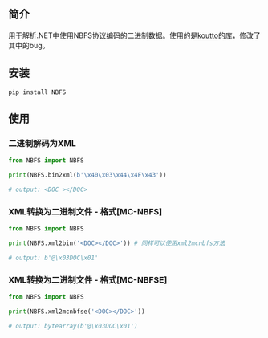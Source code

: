## 简介

用于解析.NET中使用NBFS协议编码的二进制数据。使用的是[koutto](https://github.com/koutto/dotnet-binary-deserializer)的库，修改了其中的bug。

## 安装

```
pip install NBFS
```

## 使用

### 二进制解码为XML

```python
from NBFS import NBFS

print(NBFS.bin2xml(b'\x40\x03\x44\x4F\x43'))

# output: <DOC ></DOC>
```

### XML转换为二进制文件 - 格式[MC-NBFS]

```python
from NBFS import NBFS

print(NBFS.xml2bin('<DOC></DOC>')) # 同样可以使用xml2mcnbfs方法

# output: b'@\x03DOC\x01'
```


### XML转换为二进制文件 - 格式[MC-NBFSE]

```python
from NBFS import NBFS

print(NBFS.xml2mcnbfse('<DOC></DOC>'))

# output: bytearray(b'@\x03DOC\x01')
```
